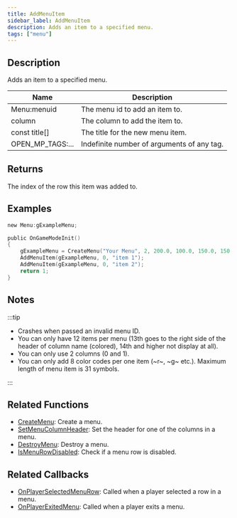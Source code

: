 ```yaml
---
title: AddMenuItem
sidebar_label: AddMenuItem
description: Adds an item to a specified menu.
tags: ["menu"]
---
```


## Description

Adds an item to a specified menu.

| Name             | Description                                |
| ---------------- | ------------------------------------------ |
| Menu:menuid      | The menu id to add an item to.             |
| column           | The column to add the item to.             |
| const title[]    | The title for the new menu item.           |
| OPEN_MP_TAGS:... | Indefinite number of arguments of any tag. |

## Returns

The index of the row this item was added to.

## Examples

```c
new Menu:gExampleMenu;

public OnGameModeInit()
{
    gExampleMenu = CreateMenu("Your Menu", 2, 200.0, 100.0, 150.0, 150.0);
    AddMenuItem(gExampleMenu, 0, "item 1");
    AddMenuItem(gExampleMenu, 0, "item 2");
    return 1;
}
```

## Notes

:::tip

- Crashes when passed an invalid menu ID.
- You can only have 12 items per menu (13th goes to the right side of the header of column name (colored), 14th and higher not display at all).
- You can only use 2 columns (0 and 1).
- You can only add 8 color codes per one item (~r~, ~g~ etc.). Maximum length of menu item is 31 symbols.

:::

## Related Functions

- [CreateMenu](CreateMenu): Create a menu.
- [SetMenuColumnHeader](SetMenuColumnHeader): Set the header for one of the columns in a menu.
- [DestroyMenu](DestroyMenu): Destroy a menu.
- [IsMenuRowDisabled](IsMenuRowDisabled): Check if a menu row is disabled.

## Related Callbacks

- [OnPlayerSelectedMenuRow](../callbacks/OnPlayerSelectedMenuRow): Called when a player selected a row in a menu.
- [OnPlayerExitedMenu](../callbacks/OnPlayerExitedMenu): Called when a player exits a menu.

